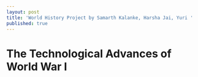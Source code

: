 ```yaml
---
layout: post
title: 'World History Project by Samarth Kalanke, Harsha Jai, Yuri '
published: true
---
```


# The Technological Advances of World War I 
